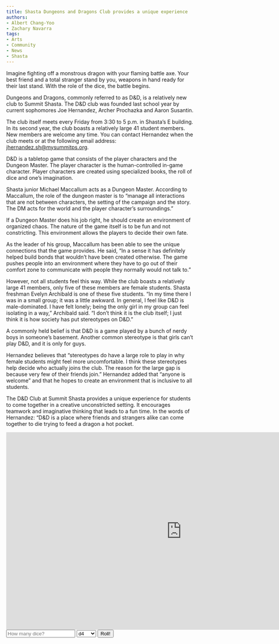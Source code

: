 ```yaml
---
title: Shasta Dungeons and Dragons Club provides a unique experience
authors:
- Albert Chang-Yoo 
- Zachary Navarra
tags:
- Arts
- Community
- News
- Shasta
---
```

Imagine fighting off a monstrous dragon with your flaming battle axe. Your best friend and a total stranger stand by you, weapons in hand ready for their last stand. With the role of the dice, the battle begins.

Dungeons and Dragons, commonly referred to as D&D, is a relatively new club to Summit Shasta. The D&D club was founded last school year by current sophomores Joe Hernandez, Archer Prochazka and Aaron Susantin.

The club itself meets every Friday from 3:30 to 5 p.m. in Shasta’s E building. In its second year, the club boasts a relatively large 41 student members. New members are welcome any time. You can contact Hernandez when the club meets or at the following email address: jhernandez.sh@mysummitps.org.

D&D is a tabletop game that consists of the player characters and the Dungeon Master. The player character is the human-controlled in-game character. Player characters are created using specialized books, the roll of dice and one’s imagination.

Shasta junior Michael Maccallum acts as a Dungeon Master. According to Maccallum, the role of the dungeon master is to “manage all interactions that are not between characters, the setting of the campaign and the story. The DM acts for the world and the player character’s surroundings.”

If a Dungeon Master does his job right, he should create an environment of organized chaos. The nature of the game itself is to be fun and not constricting. This environment allows the players to decide their own fate.

As the leader of his group, Maccallum has been able to see the unique connections that the game provides. He said, “In a sense it has definitely helped build bonds that wouldn’t have been created otherwise. The game pushes people into an environment where they have to go out of their comfort zone to communicate with people they normally would not talk to.”

However, not all students feel this way. While the club boasts a relatively large 41 members, only five of these members are female students. Shasta freshman Evelyn Archibald is one of these five students. “In my time there I was in a small group; it was a little awkward. In general, I feel like D&D is male-dominated. I have felt lonely; being the only girl in my group can feel isolating in a way,” Archibald said. “I don’t think it is the club itself; I just think it is how society has put stereotypes on D&D.”

A commonly held belief is that D&D is a game played by a bunch of nerdy boys in someone’s basement. Another common stereotype is that girls can’t play D&D, and it is only for guys.

Hernandez believes that “stereotypes do have a large role to play in why female students might feel more uncomfortable. I think these stereotypes help decide who actually joins the club. The reason for the large gap is because very few of their friends join.” Hernandez added that “anyone is welcome” and that he hopes to create an environment that is inclusive to all students.

The D&D Club at Summit Shasta provides a unique experience for students to come together in a creative unconstricted setting. It encourages teamwork and imaginative thinking that leads to a fun time. In the words of Hernandez: “D&D is a place where friends and strangers alike can come together to die trying to feed a dragon a hot pocket.

<iframe width="940" height="529" src="https://www.youtube.com/embed/RhyVNV_-GDg" frameborder="0" allow="accelerometer; autoplay; encrypted-media; gyroscope; picture-in-picture" allowfullscreen></iframe>
<input id="diceCount" placeholder="How many dice?"/>
<select id = "dieType">
    <option>d4</option>
    <option>d6</option>
    <option>d8</option>
    <option>d10</option>
    <option>d12</option>
    <option>d20</option>
    <option>d100</option>
</select>
<button id = "roll">Roll!</button>
<div id = "results"></div>
<script type="text/javascript" src="/interaction/diceroller.js"></script>